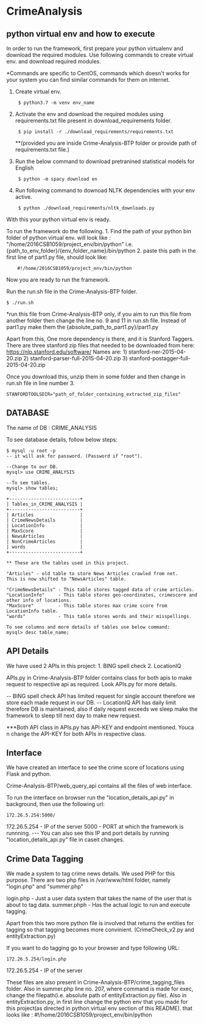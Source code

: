 # CrimeAnalysis
## python virtual env and how to execute

In order to run the framework, first prepare your python virtualenv and download the required modules.
Use following commands to create virtual env. and download required modules.

*Commands are specific to CentOS, commands which doesn't works for your system you can find similar commands for them on internet. 
1. Create virtual env.

		$ python3.7 -m venv env_name

2. Activate the env and download the required modules using requirements.txt file present in download_requirements folder.
	
		$ pip install -r ./download_requirements/requirements.txt 

	**(provided you are inside Crime-Analysis-BTP folder or provide path of requirements.txt file.)
3. Run the below command to download pretranined statistical models for English
	
		$ python -m spacy download en

4. Run following command to downoad NLTK dependencies with your env active.
	
		$ python ./download_requirements/nltk_downloads.py

With this your python virtual env is ready.

To run the framework do the following.
	1. Find the path of your python bin folder of python virtual env.
		will look like : "/home/2016CSB1059/project_env/bin/python"
			i.e. {path_to_env_folder}/{env_folder_name}/bin/python
	2. paste this path in the first line of part1.py file, should look like:
		
		#!/home/2016CSB1059/project_env/bin/python

Now you are ready to run the framework. 

Run the run.sh file in the Crime-Analysis-BTP folder.
	
	$ ./run.sh

*run this file from Crime-Analysis-BTP only, if you aim to run this file from another folder then change the line no. 9 and 11 in run.sh file. Instead of part1.py make them the {absolute_path_to_part1.py}/part1.py


Apart from this, One more dependency is there, and it is Stanford Taggers.
There are three stanford zip files that needed to be downloaded from here: https://nlp.stanford.edu/software/
Names are:
	1) stanford-ner-2015-04-20.zip
	2) stanford-parser-full-2015-04-20.zip
	3) stanford-postagger-full-2015-04-20.zip

Once you download this, unzip them in some folder and then change in run.sh file in line number 3.
	
	STANFORDTOOLSDIR="path_of_folder_containing_extracted_zip_files"


## DATABASE

The name of DB : CRIME_ANALYSIS

To see database details, follow below steps:
	
	$ mysql -u root -p
	-- it will ask for password. (Password if "root").

	--Change to our DB.
	mysql> use CRIME_ANALYSIS

	--To see tables.
	mysql> show tables;

	+--------------------------+
	| Tables_in_CRIME_ANALYSIS |
	+--------------------------+
	| Articles                 |
	| CrimeNewsDetails         |
	| LocationInfo             |
	| MaxScore                 |
	| NewsArticles             |
	| NonCrimeArticles         |
	| words                    |
	+--------------------------+

	** These are the tables used in this project.

	"Articles" - old table to store News Articles crawled from net.
	This is now shifted to "NewsArticles" table.

	"CrimeNewsDetails" - This table stores tagged data of crime articles.
	"LocationInfo"     - This table stores geo-coordinates, crimescore and other info of locations.
	"MaxScore"         - This table stores max crime score from LocationInfo table.
	"words"			   - This table stores words and their misspellings.

	To see columns and more details of tables use below command:
	mysql> desc table_name;



## API Details

We have used 2 APIs in this project:
	1. BING spell check
	2. LocationIQ

APIs.py in Crime-Analysis-BTP folder contains class for both apis to make request to respective api as required.
Look APIs.py for more details.

-- BING spell check API has limited request for single account therefore we store each made request in our DB.
-- LocationIQ API has daily limit therefore DB is mainitained, also if daily request exceeds we sleep make the framework to sleep till next day to make new request. 

***Both API class in APIs.py has API-KEY and endpoint mentioned. Youca n change the API-KEY for both APIs in respective class.


## Interface

We have created an interface to see the crime score of locations using Flask and python.

Crime-Analysis-BTP/web_query_api contains all the files of web interface. 

To run the interface on browser run the "location_details_api.py" in background, then use the following url:
	
	172.26.5.254:5000/

172.26.5.254 - IP of the server
5000 		 - PORT at which the framework is runnning.
--- You can also see this IP and port details by running "location_details_api.py" file in caseit changes.



## Crime Data Tagging 

We made a system to tag crime news details. 
We used PHP for this purpose. 
There are two php files in /var/www/html folder, namely "login.php" and "summer.php"

login.php - Just a user data system that takes the name of the user that is about to tag data.
summer.phph - Has the actual logic to run and execute tagging.

Apart from this two more python file is involved that returns the entities for tagging so that tagging becomes more convinient. (CrimeCheck_v2.py and entityExtraction.py)

If you want to do tagging
go to your browser and type following URL:
	
	172.26.5.254/login.php

172.26.5.254 - IP of the server

These files are also present in Crime-Analysis-BTP/crime_tagging_files folder.
Also in summer.php line no. 207, where command is made for exec, change the filepath(i.e. absolute path of entityExtraction.py file). 
Also in entityExtraction.py, in first line change the python env that you made for this project(as directed in python virtual env section of this README). 
that looks like : #!/home/2016CSB1059/project_env/bin/python



